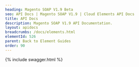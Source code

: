 ```yaml
---
heading: Magento SOAP V1.9 Beta
seo: API Docs | Magento SOAP V1.9 | Cloud Elements API Docs
title: API Docs
description: Magento SOAP V1.9 API Documentation.
layout: apidocs
breadcrumbs: /docs/elements.html
elementId: 526
parent: Back to Element Guides
order: 90
---
```


{% include swagger.html %}
